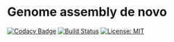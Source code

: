 # Genome assembly  de novo
[![Codacy Badge](https://api.codacy.com/project/badge/Grade/01b961320fd848d2bde13d60656e74b3)](https://www.codacy.com/app/metamer/metamer?utm_source=github.com&amp;utm_medium=referral&amp;utm_content=DenisVerkhoturov/metamer&amp;utm_campaign=Badge_Grade)
[![Build Status](https://travis-ci.org/DenisVerkhoturov/metamer.svg?branch=master)](https://travis-ci.org/DenisVerkhoturov/metamer)
[![License: MIT](https://img.shields.io/badge/License-MIT-blue.svg)](https://opensource.org/licenses/MIT)
